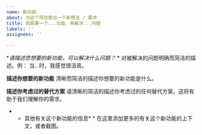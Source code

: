 ```yaml
---
name: 新功能
about: 为这个项目提出一个新想法 / 需求
title: 我需要一个...功能，来解决...问题
labels: ''
assignees: ''

---
```


**请描述您想要的新功能，可以解决什么问题？* *
对被解决的问题明确而简洁的描述。例：
当...时，我感觉很沮丧。

**描述你想要的新功能** 
清晰而简洁的描述你想要的新功能是什么。

**描述你考虑过的替代方案**
请清晰的简洁的描述你考虑过的任何替代方案，这将有助于我们理解你的需求。

* * 其他有关这个新功能的信息* *
在这里添加更多的有关这个新功能的上下文，或者截图。
